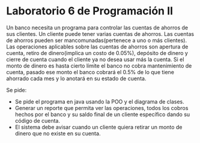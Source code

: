 # Laboratorio 6 de Programación II #

Un banco necesita un programa para controlar las cuentas de ahorros de sus clientes.
Un cliente puede tener varias cuentas de ahorros.
Las cuentas de ahorros pueden ser mancomunadas(pertenece a uno o más clientes).
Las operaciones aplicables sobre las cuentas de ahorros son apertura de cuenta,
retiro de dinero(implica un costo de 0.05%), depósito de dinero y cierre de cuenta
cuando el cliente ya no desea usar más la cuenta.
Si el monto de dinero es hasta cierto límite el banco no cobra mantenimiento de cuenta,
pasado ese monto el banco cobrará el 0.5% de lo que tiene ahorrado cada mes y lo anotará
en su estado de cuenta.

Se pide:
+ Se pide el programa en java usando la POO y el diagrama de clases.
+ Generar un reporte que permita ver las operaciones, todos los cobros hechos por el banco
y su saldo final de un cliente específico dando su código de cuenta.
+ El sistema debe avisar cuando un cliente quiera retirar un monto de dinero que no
existe en su cuenta.